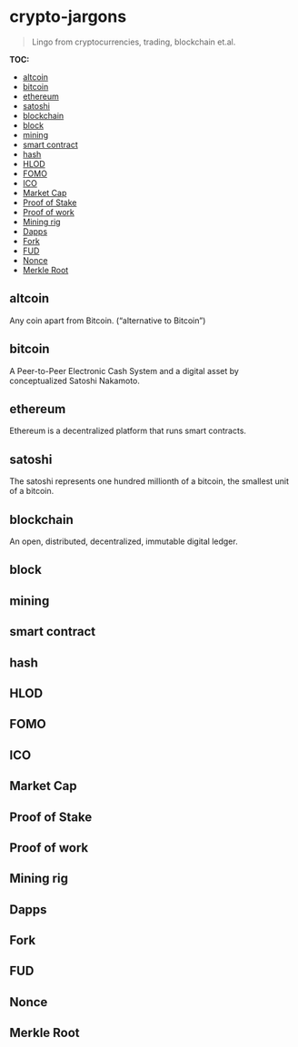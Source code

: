 # crypto-jargons
> Lingo from cryptocurrencies, trading, blockchain et.al.

__TOC:__

<!-- RM(noparent,notop) -->

* [altcoin](#altcoin)
* [bitcoin](#bitcoin)
* [ethereum](#ethereum)
* [satoshi](#satoshi)
* [blockchain](#blockchain)
* [block](#block)
* [mining](#mining)
* [smart contract](#smart-contract)
* [hash](#hash)
* [HLOD](#hlod)
* [FOMO](#fomo)
* [ICO](#ico)
* [Market Cap](#market-cap)
* [Proof of Stake](#proof-of-stake)
* [Proof of work](#proof-of-work)
* [Mining rig](#mining-rig)
* [Dapps](#dapps)
* [Fork](#fork)
* [FUD](#fud)
* [Nonce](#nonce)
* [Merkle Root](#merkle-root)


<!-- /RM -->

## altcoin
Any coin apart from Bitcoin. (“alternative to Bitcoin”)

## bitcoin
A Peer-to-Peer Electronic Cash System and a digital asset by conceptualized Satoshi Nakamoto.
## ethereum
Ethereum is a decentralized platform that runs smart contracts.
## satoshi
The satoshi represents one hundred millionth of a bitcoin, the smallest unit of a bitcoin.

## blockchain
An open, distributed, decentralized, immutable digital ledger.
## block
## mining
## smart contract
## hash

## HLOD

## FOMO

## ICO

## Market Cap

## Proof of Stake

## Proof of work

## Mining rig
## Dapps
## Fork

## FUD

## Nonce

## Merkle Root



